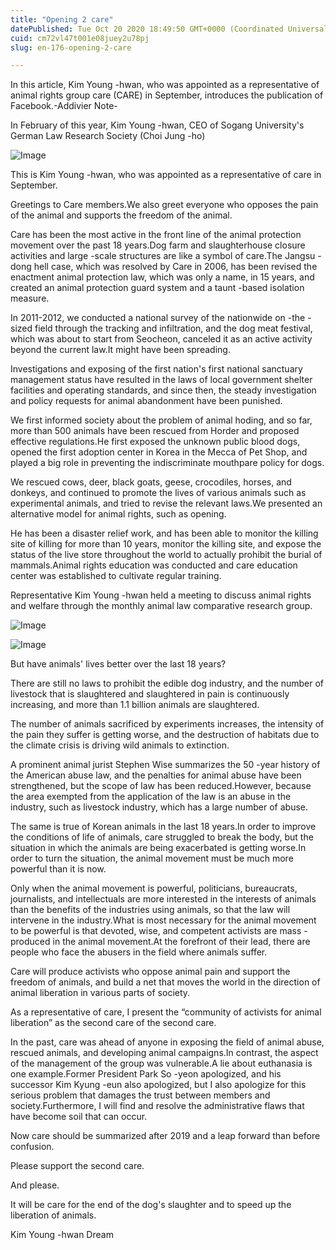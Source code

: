 ```yaml
---
title: "Opening 2 care"
datePublished: Tue Oct 20 2020 18:49:50 GMT+0000 (Coordinated Universal Time)
cuid: cm72vl47t001e08juey2u78pj
slug: en-176-opening-2-care

---
```



In this article, Kim Young -hwan, who was appointed as a representative of animal rights group care (CARE) in September, introduces the publication of Facebook.-Addivier Note-

In February of this year, Kim Young -hwan, CEO of Sogang University's German Law Research Society (Choi Jung -ho)

![Image](https://cdn.hashnode.com/res/hashnode/image/upload/v1739423064890/89924cee-a05d-4131-806b-181ee963b55b.jpeg)

This is Kim Young -hwan, who was appointed as a representative of care in September.

Greetings to Care members.We also greet everyone who opposes the pain of the animal and supports the freedom of the animal.

Care has been the most active in the front line of the animal protection movement over the past 18 years.Dog farm and slaughterhouse closure activities and large -scale structures are like a symbol of care.The Jangsu -dong hell case, which was resolved by Care in 2006, has been revised the enactment animal protection law, which was only a name, in 15 years, and created an animal protection guard system and a taunt -based isolation measure.

In 2011-2012, we conducted a national survey of the nationwide on -the -sized field through the tracking and infiltration, and the dog meat festival, which was about to start from Seocheon, canceled it as an active activity beyond the current law.It might have been spreading.

Investigations and exposing of the first nation's first national sanctuary management status have resulted in the laws of local government shelter facilities and operating standards, and since then, the steady investigation and policy requests for animal abandonment have been punished.

We first informed society about the problem of animal hoding, and so far, more than 500 animals have been rescued from Horder and proposed effective regulations.He first exposed the unknown public blood dogs, opened the first adoption center in Korea in the Mecca of Pet Shop, and played a big role in preventing the indiscriminate mouthpare policy for dogs.

We rescued cows, deer, black goats, geese, crocodiles, horses, and donkeys, and continued to promote the lives of various animals such as experimental animals, and tried to revise the relevant laws.We presented an alternative model for animal rights, such as opening.

He has been a disaster relief work, and has been able to monitor the killing site of killing for more than 10 years, monitor the killing site, and expose the status of the live store throughout the world to actually prohibit the burial of mammals.Animal rights education was conducted and care education center was established to cultivate regular training.

Representative Kim Young -hwan held a meeting to discuss animal rights and welfare through the monthly animal law comparative research group.

![Image](https://cdn.hashnode.com/res/hashnode/image/upload/v1739423067336/dac77e45-b64d-4ce0-919b-dfc33e58321c.jpeg)

![Image](https://cdn.hashnode.com/res/hashnode/image/upload/v1739423069540/2eaa2456-b11a-46ef-8e9e-277b77e5953e.png)

But have animals' lives better over the last 18 years?

There are still no laws to prohibit the edible dog industry, and the number of livestock that is slaughtered and slaughtered in pain is continuously increasing, and more than 1.1 billion animals are slaughtered.

The number of animals sacrificed by experiments increases, the intensity of the pain they suffer is getting worse, and the destruction of habitats due to the climate crisis is driving wild animals to extinction.

A prominent animal jurist Stephen Wise summarizes the 50 -year history of the American abuse law, and the penalties for animal abuse have been strengthened, but the scope of law has been reduced.However, because the area exempted from the application of the law is an abuse in the industry, such as livestock industry, which has a large number of abuse.

The same is true of Korean animals in the last 18 years.In order to improve the conditions of life of animals, care struggled to break the body, but the situation in which the animals are being exacerbated is getting worse.In order to turn the situation, the animal movement must be much more powerful than it is now.

Only when the animal movement is powerful, politicians, bureaucrats, journalists, and intellectuals are more interested in the interests of animals than the benefits of the industries using animals, so that the law will intervene in the industry.What is most necessary for the animal movement to be powerful is that devoted, wise, and competent activists are mass -produced in the animal movement.At the forefront of their lead, there are people who face the abusers in the field where animals suffer.

Care will produce activists who oppose animal pain and support the freedom of animals, and build a net that moves the world in the direction of animal liberation in various parts of society.

As a representative of care, I present the “community of activists for animal liberation” as the second care of the second care.

In the past, care was ahead of anyone in exposing the field of animal abuse, rescued animals, and developing animal campaigns.In contrast, the aspect of the management of the group was vulnerable.A lie about euthanasia is one example.Former President Park So -yeon apologized, and his successor Kim Kyung -eun also apologized, but I also apologize for this serious problem that damages the trust between members and society.Furthermore, I will find and resolve the administrative flaws that have become soil that can occur.

Now care should be summarized after 2019 and a leap forward than before confusion.

Please support the second care.

And please.

It will be care for the end of the dog's slaughter and to speed up the liberation of animals.

Kim Young -hwan Dream